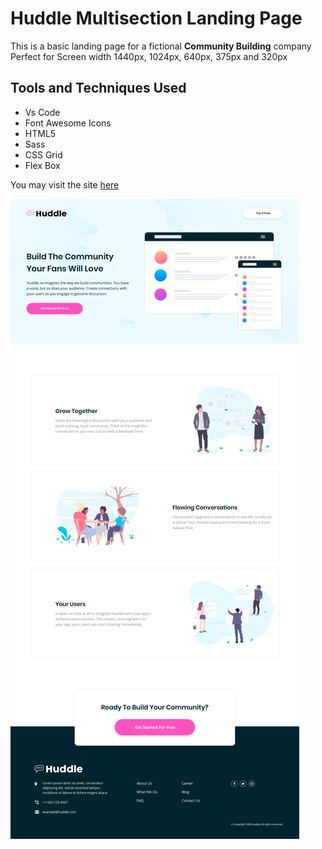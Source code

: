 # Huddle Multisection Landing Page
This is a basic landing page for a fictional **Community Building** company 
Perfect for Screen width 1440px, 1024px, 640px, 375px and 320px


## Tools and Techniques Used
- Vs Code
- Font Awesome Icons
- HTML5
- Sass
- CSS Grid
- Flex Box

You may visit the site [here](https://roctanweer.github.io/huddleMultiSec/.)

![Site Preview](./images/desktop-design.jpg)
